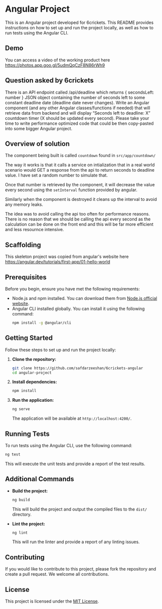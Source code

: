 # Angular Project

This is an Angular project developed for 6crickets. This README provides instructions on how to set up and run the project locally, as well as how to run tests using the Angular CLI.

## Demo

You can access a video of the working product here https://photos.app.goo.gl/5udmQqCzF8N86rWh9

## Question asked by 6crickets
There is an API endpoint called /api/deadline which returns { secondsLeft: number } JSON object containing the number of seconds left to some constant deadline date (deadline date never changes). Write an Angular component (and any other Angular classes/functions if needed) that will retrieve data from backend and will display “Seconds left to deadline: X” countdown timer (X should be updated every second). Please take your time to write performance optimized code that could be then copy-pasted into some bigger Angular project.

## Overview of solution
The component being built is called `countdown` found in `src/app/countdown/`

The way it works is that it calls a service on intialization that in a real world scenario would GET a response from the api to return seconds to deadline value. I have set a random number to simulate that.

Once that number is retrieved by the component, it will decrease the value every second using the `setInterval` function provided by angular.

Similarly when the component is destroyed it cleans up the interval to avoid any memory leaks.

The idea was to avoid calling the api too often for performance reasons. There is no reason that we should be calling the api every second as the calculation can be done on the front end and this will be far more efficient and less resournce intensive.

## Scaffolding

This skeleton project was copied from angular's website here https://angular.dev/tutorials/first-app/01-hello-world

## Prerequisites

Before you begin, ensure you have met the following requirements:
- Node.js and npm installed. You can download them from [Node.js official website](https://nodejs.org/).
- Angular CLI installed globally. You can install it using the following command:
    ```bash
    npm install -g @angular/cli
    ```

## Getting Started

Follow these steps to set up and run the project locally:

1. **Clone the repository:**
     ```bash
     git clone https://github.com/safdarzeeshan/6crickets-angular
     cd angular-project
     ```

2. **Install dependencies:**
     ```bash
     npm install
     ```

3. **Run the application:**
     ```bash
     ng serve
     ```
     The application will be available at `http://localhost:4200/`.

## Running Tests

To run tests using the Angular CLI, use the following command:
```bash
ng test
```
This will execute the unit tests and provide a report of the test results.

## Additional Commands

- **Build the project:**
    ```bash
    ng build
    ```
    This will build the project and output the compiled files to the `dist/` directory.

- **Lint the project:**
    ```bash
    ng lint
    ```
    This will run the linter and provide a report of any linting issues.

## Contributing

If you would like to contribute to this project, please fork the repository and create a pull request. We welcome all contributions.

## License

This project is licensed under the [MIT License](LICENSE).